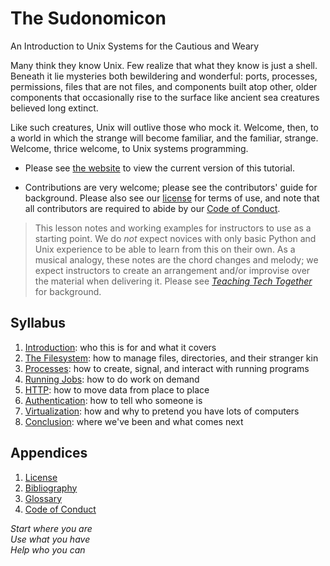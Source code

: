 # The Sudonomicon

<p class="subtitle">An Introduction to Unix Systems for the Cautious and Weary</p>

Many think they know Unix.
Few realize that what they know is just a shell.
Beneath it lie mysteries both bewildering and wonderful:
ports, processes, permissions,
files that are not files,
and components built atop other, older components
that occasionally rise to the surface like ancient sea creatures believed long extinct.

Like such creatures,
Unix will outlive those who mock it.
Welcome, then, to a world in which the strange will become familiar, and the familiar, strange.
Welcome, thrice welcome, to Unix systems programming.

-   Please see [the website][site] to view the current version of this tutorial.

-   Contributions are very welcome;
    please see the contributors' guide for background.
    Please also see our [license](./LICENSE.md) for terms of use,
    and note that all contributors are required to abide by our [Code of Conduct](./CODE_OF_CONDUCT.md).

> This lesson notes and working examples for instructors to use as a starting point.
> We do *not* expect novices with only basic Python and Unix experience to be able to learn from this on their own.
> As a musical analogy,
> these notes are the chord changes and melody;
> we expect instructors to create an arrangement and/or improvise over the material
> when delivering it.
> Please see [*Teaching Tech Together*][t3] for background.

## Syllabus

1.  [Introduction](@root/01_intro): who this is for and what it covers
1.  [The Filesystem](@root/02_fs): how to manage files, directories, and their stranger kin
1.  [Processes](@root/03_proc): how to create, signal, and interact with running programs
1.  [Running Jobs](@root/04_jobs): how to do work on demand
1.  [HTTP](@root/05_http): how to move data from place to place
1.  [Authentication](@root/06_auth): how to tell who someone is
1.  [Virtualization](@root/07_virt): how and why to pretend you have lots of computers
1.  [Conclusion](@root/08_finale): where we've been and what comes next

##  Appendices

1.  [License](./LICENSE.md)
1.  [Bibliography](./bibliography.md)
1.  [Glossary](./glossary.md)
1.  [Code of Conduct](./CODE_OF_CONDUCT.md)

<p class="center">
  <em>
    Start where you are
    <br/>
    Use what you have
    <br/>
    Help who you can
  </em>
</p>

[conduct]: https://lessonomicon.github.io/sudonomicon/conduct/
[contribute]: https://lessonomicon.github.io/sudonomicon/contributing/
[help_wanted]: https://github.com/lessonomicon/sudonomicon/issues?q=is%3Aissue+is%3Aopen+label%3Ahelp-wanted
[license]: https://lessonomicon.github.io/sudonomicon/license/
[site]: https://lessonomicon.github.io/sudonomicon/
[t3]: https://teachtogether.tech/
